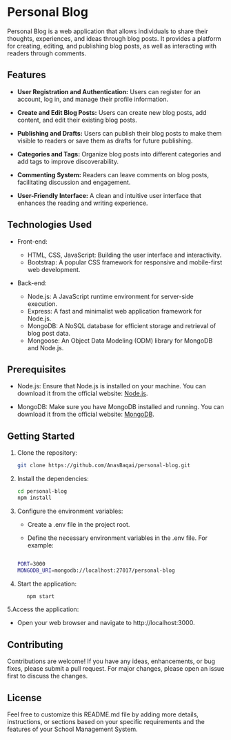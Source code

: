 # Personal Blog

Personal Blog is a web application that allows individuals to share their thoughts, experiences, and ideas through blog posts. It provides a platform for creating, editing, and publishing blog posts, as well as interacting with readers through comments.

## Features

- **User Registration and Authentication:** Users can register for an account, log in, and manage their profile information.

- **Create and Edit Blog Posts:** Users can create new blog posts, add content, and edit their existing blog posts.

- **Publishing and Drafts:** Users can publish their blog posts to make them visible to readers or save them as drafts for future publishing.

- **Categories and Tags:** Organize blog posts into different categories and add tags to improve discoverability.

- **Commenting System:** Readers can leave comments on blog posts, facilitating discussion and engagement.

- **User-Friendly Interface:** A clean and intuitive user interface that enhances the reading and writing experience.

## Technologies Used

- Front-end:
  - HTML, CSS, JavaScript: Building the user interface and interactivity.
  - Bootstrap: A popular CSS framework for responsive and mobile-first web development.

- Back-end:
  - Node.js: A JavaScript runtime environment for server-side execution.
  - Express: A fast and minimalist web application framework for Node.js.
  - MongoDB: A NoSQL database for efficient storage and retrieval of blog post data.
  - Mongoose: An Object Data Modeling (ODM) library for MongoDB and Node.js.

## Prerequisites

- Node.js: Ensure that Node.js is installed on your machine. You can download it from the official website: [Node.js](https://nodejs.org/).

- MongoDB: Make sure you have MongoDB installed and running. You can download it from the official website: [MongoDB](https://www.mongodb.com/).

## Getting Started

1. Clone the repository:

   ```bash
   git clone https://github.com/AnasBaqai/personal-blog.git

2. Install the dependencies:
    ```bash
    cd personal-blog
    npm install

3. Configure the environment variables:

    - Create a .env file in the project root.

    - Define the necessary environment variables in the .env file. For example:  
    ```bash

    PORT=3000
    MONGODB_URI=mongodb://localhost:27017/personal-blog
4. Start the application:
     ```bash
        npm start
5.Access the application:

   - Open your web browser and navigate to http://localhost:3000.



## Contributing

Contributions are welcome! If you have any ideas, enhancements, or bug fixes, please submit a pull request. For major changes, please open an issue first to discuss the changes.

## License

Feel free to customize this README.md file by adding more details, instructions, or sections based on your specific requirements and the features of your School Management System.



